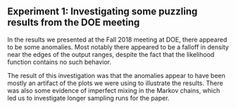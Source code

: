 ## Experiment 1: Investigating some puzzling results from the DOE meeting
  
In the results we presented at the Fall 2018 meeting at DOE, there
appeared to be some anomalies.  Most notably there appeared to be a
falloff in density near the edges of the output ranges, despite the
fact that the likelihood function contains no such behavior.

The result of this investigation was that the anomalies appear to have
been mostly an artifact of the plots we were using to illustrate the
results.  There was also some evidence of imperfect mixing in the
Markov chains, which led us to investigate longer sampling runs for
the paper.
